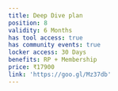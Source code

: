 ```yaml
---
title: Deep Dive plan
position: 8
validity: 6 Months
has tool access: true
has community events: true
locker access: 30 Days
benefits: RP + Membership
price: ₹17900
link: 'https://goo.gl/Mz37db'
---
```


